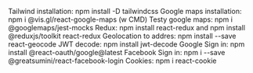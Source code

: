 Tailwind installation: npm install -D tailwindcss
Google maps installation: npm i @vis.gl/react-google-maps (w CMD)
Testy google maps: npm i @googlemaps/jest-mocks
Redux: npm install react-redux and npm install @reduxjs/toolkit react-redux
Geolocation to addres: npm install --save react-geocode
JWT decode: npm install jwt-decode
Google Sign in: npm install @react-oauth/google@latest
Facebook Sign in: npm i --save @greatsumini/react-facebook-login
Cookies: npm i react-cookie
